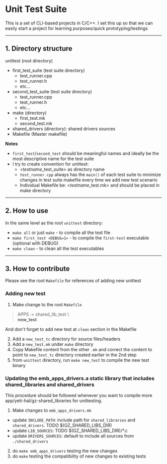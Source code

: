 # Unit Test Suite
This is a set of CLI-based projects in C/C++. I set this up so that we can easily start a project for learning purposes/quick prototyping/testings

---
## 1. Directory structure

unittest (root directory)
- first_test_suite (test suite directory)
  - test_runner.cpp
  - test_runner.h
  - etc...
- second_test_suite (test suite directory)
  - test_runner.cpp
  - test_runner.h
  - etc...
- make (directory)
  - first_test.mk
  - second_test.mk
- shared_drivers (directory): shared drivers sources
- Makefile (Master makefile)

**Notes**
- `first_test`/`second_test` should be meaningful names and ideally be the most descriptive name for the test suite
- I try to create convention for unittest: 
  - <*testname*_test_suite> as directory name
  - `test_runner.cpp` always has the `main()` of each test suite to minimize changes in test suite makefile every time we add new test scenario
  - Individual Makefile be: <*testname*_test.mk> and should be placed in make directory
---
## 2. How to use
In the same level as the root `unittest` directory:
- `make all` or just `make` - to compile all the test file
- `make first_test <DEBUG=1>` - to compile the `first-test` executable (optional with DEBUG)
- `make clean` - to clean all the test executables

---
## 3. How to contribute
Please see the root `Makefile` for references of adding new unittest

### **Adding new test**
1. Make change to the root `Makefile`
> APPS := shared_lib_test \\\
>         **new_test**

And don't forget to add new test at `clean` section in the Makefile

2. Add a `new_test_tc` directory for source files/headers
3. Add a `new_test.mk` under `make` directory
4. Copy Makefile content from the other `.mk` and correct the content to point to `new_test_tc` directory created earlier in the 2nd step
5. from `unittest` directory, run `make new_test` to compile the new test binary

### **Updating the emb_apps_drivers.a static library that includes shared_libraries and shared_drivers**
This procedure should be followed whenever you want to compile more app/yeti-hal/gz-shared_libraries for unittesting.
1. Make changes to `emb_apps_drivers.mk`
  - update `INCLUDE_PATH`: include path for `shared_libraries` and `shared_drivers`. TODO $(GZ_SHARED_LIBS_DIR)
  - update `LIB_SOURCES`: TODO $(GZ_SHARED_LIBS_DIR)/*.c
  - update `DRIVERS_SOURCES`: default to include all sources from `./shared_drivers`
2. do `make emb_apps_drivers` testing the new changes
3. do `make` testing the compatibility of new changes to existing tests
